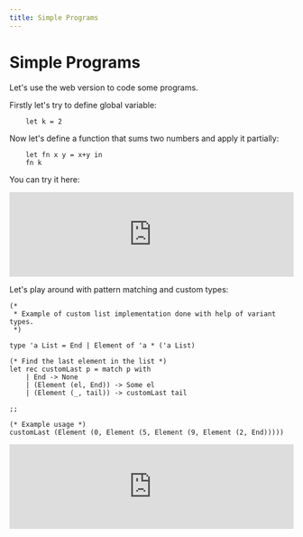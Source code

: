 ```yaml
---
title: Simple Programs
---
```


# Simple Programs

Let's use the web version to code some programs.

Firstly let's try to define global variable:
```
    let k = 2
```

Now let's define a function that sums two numbers and apply it partially:
```
    let fn x y = x+y in
    fn k
```

You can try it here:

<iframe style="border:none; width:100%" src="http://styczynski.in/ocaml.hs/parser_index.html?let%20k%20%3D%202%20in%0Alet%20fn%20x%20y%20%3D%20x+y%20in%0Afn%20k"></iframe>

Let's play around with pattern matching and custom types:

```
(*
 * Example of custom list implementation done with help of variant types.
 *)

type 'a List = End | Element of 'a * ('a List)

(* Find the last element in the list *)
let rec customLast p = match p with
    | End -> None
    | (Element (el, End)) -> Some el
    | (Element (_, tail)) -> customLast tail

;;

(* Example usage *)
customLast (Element (0, Element (5, Element (9, Element (2, End)))))
```

<iframe style="border:none; width:100%" src="http://styczynski.in/ocaml.hs/parser_index.html?%28*%0A%20*%20Example%20of%20custom%20list%20implementation%20done%20with%20help%20of%20variant%20types.%0A%20*%29%0A%0Atype%20%27a%20List%20%3D%20End%20%7C%20Element%20of%20%27a%20*%20%28%27a%20List%29%0A%0A%28*%20Find%20the%20last%20element%20in%20the%20list%20*%29%0Alet%20rec%20customLast%20p%20%3D%20match%20p%20with%0A%20%20%20%20%7C%20End%20-%3E%20None%0A%20%20%20%20%7C%20%28Element%20%28el%2C%20End%29%29%20-%3E%20Some%20el%0A%20%20%20%20%7C%20%28Element%20%28_%2C%20tail%29%29%20-%3E%20customLast%20tail%0A%0A%3B%3B%0A%0A%28*%20Example%20usage%20*%29%0AcustomLast%20%28Element%20%280%2C%20Element%20%285%2C%20Element%20%289%2C%20Element%20%282%2C%20End%29%29%29%29%29"></iframe>
